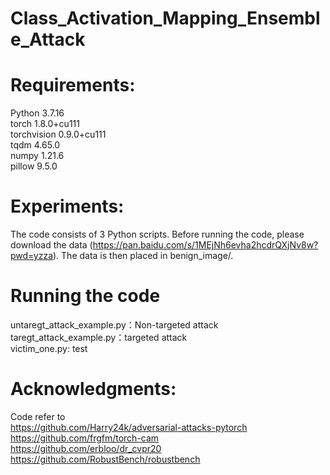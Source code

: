 # Class_Activation_Mapping_Ensemble_Attack

# Requirements:
Python 3.7.16     
torch 1.8.0+cu111  
torchvision 0.9.0+cu111    
tqdm 4.65.0    
numpy 1.21.6     
pillow 9.5.0     
# Experiments:
The code consists of 3 Python scripts. Before running the code, please download the data (https://pan.baidu.com/s/1MEjNh6evha2hcdrQXjNv8w?pwd=yzza). The data is then placed in benign_image/.

# Running the code

untaregt_attack_example.py：Non-targeted attack     
taregt_attack_example.py：targeted attack     
victim_one.py: test    

# Acknowledgments:  
Code refer to     
https://github.com/Harry24k/adversarial-attacks-pytorch    
https://github.com/frgfm/torch-cam    
https://github.com/erbloo/dr_cvpr20    
https://github.com/RobustBench/robustbench
